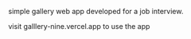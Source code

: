 simple gallery web app developed for a job interview.

visit galllery-nine.vercel.app to use the app
